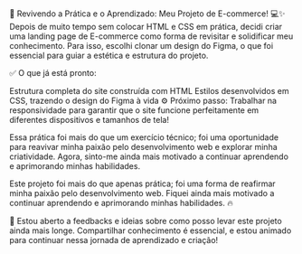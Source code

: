 🚀 Revivendo a Prática e o Aprendizado: Meu Projeto de E-commerce! 💻✨
Depois de muito tempo sem colocar HTML e CSS em prática, decidi criar uma landing page de E-commerce como forma de revisitar e solidificar meu conhecimento. Para isso, escolhi clonar um design do Figma, o que foi essencial para guiar a estética e estrutura do projeto.

✅ O que já está pronto:

Estrutura completa do site construída com HTML
Estilos desenvolvidos em CSS, trazendo o design do Figma à vida
⚙️ Próximo passo: Trabalhar na responsividade para garantir que o site funcione perfeitamente em diferentes dispositivos e tamanhos de tela!

Essa prática foi mais do que um exercício técnico; foi uma oportunidade para reavivar minha paixão pelo desenvolvimento web e explorar minha criatividade. Agora, sinto-me ainda mais motivado a continuar aprendendo e aprimorando minhas habilidades.

Este projeto foi mais do que apenas prática; foi uma forma de reafirmar minha paixão pelo desenvolvimento web. Fiquei ainda mais motivado a continuar aprendendo e aprimorando minhas habilidades. 🔥

📩 Estou aberto a feedbacks e ideias sobre como posso levar este projeto ainda mais longe. Compartilhar conhecimento é essencial, e estou animado para continuar nessa jornada de aprendizado e criação!
